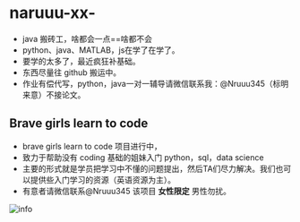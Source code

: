 # naruuu-xx-
- java 搬砖工，啥都会一点==啥都不会
- python、java、MATLAB，js在学了在学了。
- 要学的太多了，最近疯狂补基础。
- 东西尽量往 github 搬运中。
- 作业有偿代写，python，java一对一辅导请微信联系我：@Nruuu345（标明来意）不接论文。


## Brave girls learn to code 
- brave girls learn to code 项目进行中，
- 致力于帮助没有 coding 基础的姐妹入门 python，sql，data science
- 主要的形式就是学员把学习中不懂的问题提出，然后TA们尽力解决。我们也可以提供些入门学习的资源（英语资源为主）。
- 有意者请微信联系@Nruuu345 该项目 **女性限定** 男性勿扰。

![info](https://github-readme-stats.vercel.app/api?username=naruuu-xx&show_icons=true&count_private=true&hide=prs&theme=default_repocard)


